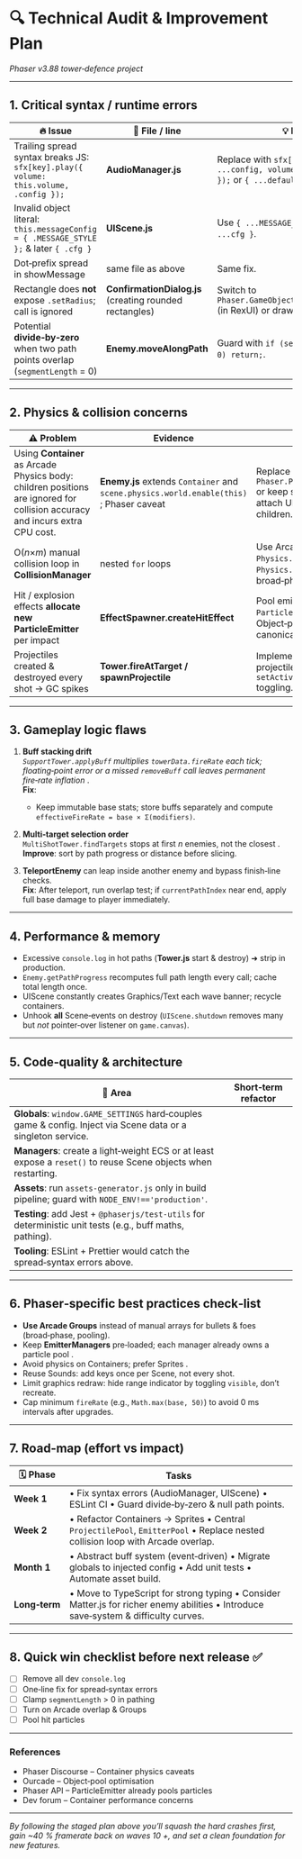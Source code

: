 # 🔍 Technical Audit & Improvement Plan

*Phaser v3.88 tower‑defence project*

---

## 1. Critical syntax / runtime errors

| 🔥 Issue                                                                              | 📄 File / line                                           | 💡 Fix                                                                                            |
| ------------------------------------------------------------------------------------- | -------------------------------------------------------- | ------------------------------------------------------------------------------------------------- |
| Trailing spread syntax breaks JS: `sfx[key].play({ volume: this.volume, .config });`  | **AudioManager.js**​                                     | Replace with `sfx[key].play({ ...config, volume: this.volume });` or `{ ...default, ...config }`. |
| Invalid object literal: `this.messageConfig = { .MESSAGE_STYLE };` & later `{ .cfg }` | **UIScene.js**​                                          | Use `{ ...MESSAGE_STYLE }` and `{ ...cfg }`.                                                      |
| Dot‑prefix spread in showMessage                                                      | same file as above                                       | Same fix.                                                                                         |
| Rectangle does **not** expose `.setRadius`; call is ignored                           | **ConfirmationDialog.js** (creating rounded rectangles)​ | Switch to `Phaser.GameObjects.RoundRectangle` (in RexUI) or draw with Graphics.                   |
| Potential **divide‑by‑zero** when two path points overlap (`segmentLength` = 0)       | **Enemy.moveAlongPath**​                                 | Guard with `if (segmentLength === 0) return;`.                                                    |

---

## 2. Physics & collision concerns

| ⚠️ Problem                                                                                                                   | Evidence                                                                                 | Remedy                                                                                                   |
| ---------------------------------------------------------------------------------------------------------------------------- | ---------------------------------------------------------------------------------------- | -------------------------------------------------------------------------------------------------------- |
| Using **Container** as Arcade Physics body: children positions are ignored for collision accuracy and incurs extra CPU cost. | **Enemy.js** extends `Container` and `scene.physics.world.enable(this)`​; Phaser caveat  | Replace with `Phaser.Physics.Arcade.Sprite` or keep sprite as body and attach UI elements as children.   |
| O(*n*×*m*) manual collision loop in **CollisionManager**                                                                     | nested `for` loops                                                                       | Use Arcade `Physics.Arcade.Group` and `Physics.overlap` to leverage broad‑phase partitioning.            |
| Hit / explosion effects **allocate new ParticleEmitter** per impact                                                          | **EffectSpawner.createHitEffect**                                                        | Pool emitters (or use a single `ParticleEmitterManager`). Object‑pooling is the canonical optimisation . |
| Projectiles created & destroyed every shot → GC spikes                                                                       | **Tower.fireAtTarget / spawnProjectile**                                                 | Implement a reusable projectile pool with `setActive/setVisible` toggling.                               |

---

## 3. Gameplay logic flaws

1. **Buff stacking drift**\
   *`SupportTower.applyBuff` multiplies `towerData.fireRate` each tick; floating‑point error or a missed `removeBuff` call leaves permanent fire‑rate inflation* .\
   **Fix**:
   - Keep immutable base stats; store buffs separately and compute `effectiveFireRate = base × Σ(modifiers)`.

2. **Multi‑target selection order**\
   `MultiShotTower.findTargets` stops at first *n* enemies, not the closest .\
   **Improve**: sort by path progress or distance before slicing.

3. **TeleportEnemy** can leap inside another enemy and bypass finish‑line checks.\
   **Fix**: After teleport, run overlap test; if `currentPathIndex` near end, apply full base damage to player immediately.

---

## 4. Performance & memory

- Excessive `console.log` in hot paths (**Tower.js** start & destroy) ➜ strip in production.
- `Enemy.getPathProgress` recomputes full path length every call; cache total length once.
- UIScene constantly creates Graphics/Text each wave banner; recycle containers.
- Unhook **all** Scene‑events on destroy (`UIScene.shutdown` removes many but *not* pointer‑over listener on `game.canvas`)​.

---

## 5. Code‑quality & architecture

| 🧩 Area                                                                                                        | Short‑term refactor |
| -------------------------------------------------------------------------------------------------------------- | ------------------- |
| **Globals**: `window.GAME_SETTINGS` hard‑couples game & config. Inject via Scene data or a singleton service.  |                     |
| **Managers**: create a light‑weight ECS or at least expose a `reset()` to reuse Scene objects when restarting. |                     |
| **Assets**: run `assets-generator.js` only in build pipeline; guard with `NODE_ENV!=='production'`.            |                     |
| **Testing**: add Jest + `@phaserjs/test‑utils` for deterministic unit tests (e.g., buff maths, pathing).       |                     |
| **Tooling**: ESLint + Prettier would catch the spread‑syntax errors above.                                     |                     |

---

## 6. Phaser‑specific best practices check‑list

- **Use Arcade Groups** instead of manual arrays for bullets & foes (broad‑phase, pooling).
- Keep **EmitterManagers** pre‑loaded; each manager already owns a particle pool .
- Avoid physics on Containers; prefer Sprites .
- Reuse Sounds: add keys once per Scene, not every shot.
- Limit graphics redraw: hide range indicator by toggling `visible`, don’t recreate.
- Cap minimum `fireRate` (e.g., `Math.max(base, 50)`) to avoid 0 ms intervals after upgrades.

---

## 7. Road‑map (effort vs impact)

| 🗓 Phase      | Tasks                                                                                                                               |
| ------------- | ----------------------------------------------------------------------------------------------------------------------------------- |
| **Week 1**    | • Fix syntax errors (AudioManager, UIScene) • ESLint CI • Guard divide‑by‑zero & null path points.                                  |
| **Week 2**    | • Refactor Containers → Sprites • Central `ProjectilePool`, `EmitterPool` • Replace nested collision loop with Arcade overlap.      |
| **Month 1**   | • Abstract buff system (event‑driven) • Migrate globals to injected config • Add unit tests • Automate asset build.                 |
| **Long‑term** | • Move to TypeScript for strong typing • Consider Matter.js for richer enemy abilities • Introduce save‑system & difficulty curves. |

---

## 8. Quick win checklist before next release ✅

- [ ] Remove all dev `console.log`
- [ ] One‐line fix for spread‑syntax errors
- [ ] Clamp `segmentLength` > 0 in pathing
- [ ] Turn on Arcade overlap & Groups
- [ ] Pool hit particles

---

### References

- Phaser Discourse – Container physics caveats 
- Ourcade – Object‑pool optimisation 
- Phaser API – ParticleEmitter already pools particles 
- Dev forum – Container performance concerns 

---

*By following the staged plan above you’ll squash the hard crashes first, gain \~40 % framerate back on waves 10 +, and set a clean foundation for new features.*